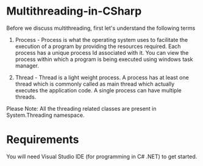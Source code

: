 # Multithreading-in-CSharp 
Before we discuss multithreading, first let's understand the following terms 

1. Process - Process is what the operating system uses to facilitate the execution of a program by providing the resources required. Each process has a unique process Id associated with it. You can view the process within which a program is being executed using windows task manager.

2. Thread - Thread is a light weight process. A process has at least one thread which is commonly called as main thread which actually executes the application code. A single process can have multiple threads.

Please Note: All the threading related classes are present in System.Threading namespace.


# Requirements 
You will need Visual Studio IDE (for programming in C# .NET) to get started.
